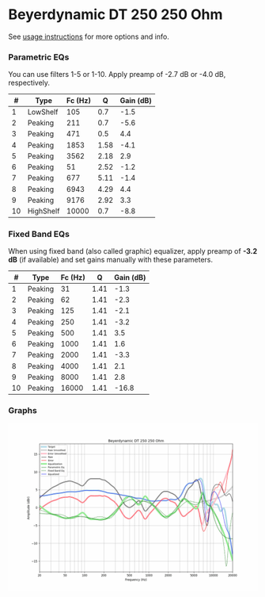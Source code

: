 # Beyerdynamic DT 250 250 Ohm
See [usage instructions](https://github.com/jaakkopasanen/AutoEq#usage) for more options and info.

### Parametric EQs
You can use filters 1-5 or 1-10. Apply preamp of -2.7 dB or -4.0 dB, respectively.

|   # | Type      |   Fc (Hz) |    Q |   Gain (dB) |
|-----|-----------|-----------|------|-------------|
|   1 | LowShelf  |       105 | 0.7  |        -1.5 |
|   2 | Peaking   |       211 | 0.7  |        -5.6 |
|   3 | Peaking   |       471 | 0.5  |         4.4 |
|   4 | Peaking   |      1853 | 1.58 |        -4.1 |
|   5 | Peaking   |      3562 | 2.18 |         2.9 |
|   6 | Peaking   |        51 | 2.52 |        -1.2 |
|   7 | Peaking   |       677 | 5.11 |        -1.4 |
|   8 | Peaking   |      6943 | 4.29 |         4.4 |
|   9 | Peaking   |      9176 | 2.92 |         3.3 |
|  10 | HighShelf |     10000 | 0.7  |        -8.8 |

### Fixed Band EQs
When using fixed band (also called graphic) equalizer, apply preamp of **-3.2 dB** (if available) and set gains manually with these parameters.

|   # | Type    |   Fc (Hz) |    Q |   Gain (dB) |
|-----|---------|-----------|------|-------------|
|   1 | Peaking |        31 | 1.41 |        -1.3 |
|   2 | Peaking |        62 | 1.41 |        -2.3 |
|   3 | Peaking |       125 | 1.41 |        -2.1 |
|   4 | Peaking |       250 | 1.41 |        -3.2 |
|   5 | Peaking |       500 | 1.41 |         3.5 |
|   6 | Peaking |      1000 | 1.41 |         1.6 |
|   7 | Peaking |      2000 | 1.41 |        -3.3 |
|   8 | Peaking |      4000 | 1.41 |         2.1 |
|   9 | Peaking |      8000 | 1.41 |         2.8 |
|  10 | Peaking |     16000 | 1.41 |       -16.8 |

### Graphs
![](./Beyerdynamic%20DT%20250%20250%20Ohm.png)
